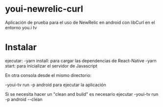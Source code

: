 # youi-newrelic-curl
Aplicación de prueba para el uso de NewRelic en android con libCurl en el entorno you.i tv

# Instalar
ejecutar: 
-yarn install: para cargar las dependencias de React-Native
-yarn start: para inicializar el servidor de Javascript

En otra consola desde el mismo directorio:

-youi-tv run -p android para ejecutar la aplicación

Si se necesita hacer un "clean and build" es necesario ejecutar -youi-tv run -p android --clean

